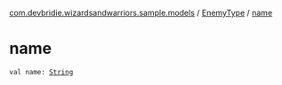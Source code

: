 [com.devbridie.wizardsandwarriors.sample.models](../index.md) / [EnemyType](index.md) / [name](.)

# name

`val name: `[`String`](https://kotlinlang.org/api/latest/jvm/stdlib/kotlin/-string/index.html)